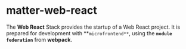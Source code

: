 # matter-web-react

The **Web React** Stack provides the startup of a Web React project. It is prepared for development with **`microfrontend**`, using the **`module federation`** from **webpack**.